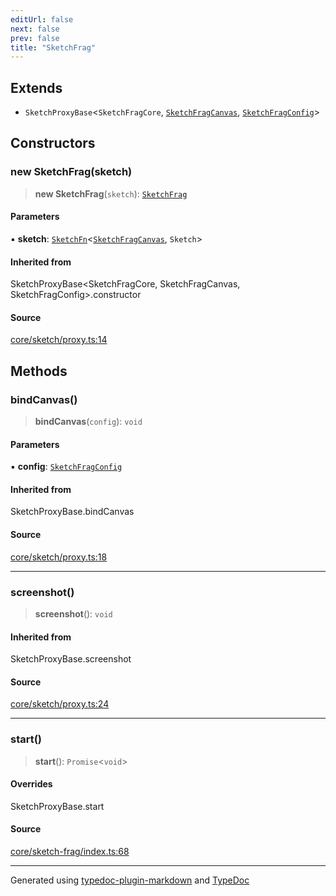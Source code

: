 ```yaml
---
editUrl: false
next: false
prev: false
title: "SketchFrag"
---
```


## Extends

- `SketchProxyBase`\<`SketchFragCore`, [`SketchFragCanvas`](/api/interfaces/sketchfragcanvas/), [`SketchFragConfig`](/api/interfaces/sketchfragconfig/)\>

## Constructors

### new SketchFrag(sketch)

> **new SketchFrag**(`sketch`): [`SketchFrag`](/api/classes/sketchfrag/)

#### Parameters

▪ **sketch**: [`SketchFn`](/api/type-aliases/sketchfn/)\<[`SketchFragCanvas`](/api/interfaces/sketchfragcanvas/), `Sketch`\>

#### Inherited from

SketchProxyBase\<SketchFragCore, SketchFragCanvas, SketchFragConfig\>.constructor

#### Source

[core/sketch/proxy.ts:14](https://github.com/tetracalibers/sketchgl/blob/efe48d3/lib/core/sketch/proxy.ts#L14)

## Methods

### bindCanvas()

> **bindCanvas**(`config`): `void`

#### Parameters

▪ **config**: [`SketchFragConfig`](/api/interfaces/sketchfragconfig/)

#### Inherited from

SketchProxyBase.bindCanvas

#### Source

[core/sketch/proxy.ts:18](https://github.com/tetracalibers/sketchgl/blob/efe48d3/lib/core/sketch/proxy.ts#L18)

***

### screenshot()

> **screenshot**(): `void`

#### Inherited from

SketchProxyBase.screenshot

#### Source

[core/sketch/proxy.ts:24](https://github.com/tetracalibers/sketchgl/blob/efe48d3/lib/core/sketch/proxy.ts#L24)

***

### start()

> **start**(): `Promise`\<`void`\>

#### Overrides

SketchProxyBase.start

#### Source

[core/sketch-frag/index.ts:68](https://github.com/tetracalibers/sketchgl/blob/efe48d3/lib/core/sketch-frag/index.ts#L68)

***
Generated using [typedoc-plugin-markdown](https://www.npmjs.com/package/typedoc-plugin-markdown) and [TypeDoc](https://typedoc.org/)
